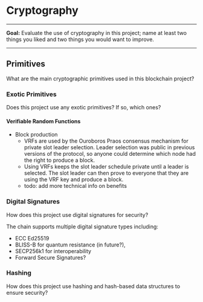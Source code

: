 # Cryptography

---

**Goal:** Evaluate the use of cryptography in this project; name at least two things you liked and two things you would want to improve.

---

## Primitives
What are the main cryptographic primitives used in this blockchain project?

### Exotic Primitives
Does this project use any exotic primitives?  If so, which ones?

#### Verifiable Random Functions
* Block production
  * VRFs are used by the Ouroboros Praos consensus mechanism for private slot leader selection. Leader selection 
    was public in previous versions of the protocol, so anyone could determine which node had the right to produce a 
    block.
  * Using VRFs keeps the slot leader schedule private until a leader is selected. The slot leader can then prove to 
    everyone that they are using the VRF key and produce a block.
  * todo: add more technical info on benefits 

### Digital Signatures
How does this project use digital signatures for security?

The chain supports multiple digital signature types including:
* ECC Ed25519 
* BLISS-B for quantum resistance (in future?), 
* SECP256k1 for interoperability
* Forward Secure Signatures?

### Hashing
How does this project use hashing and hash-based data structures to ensure security?
